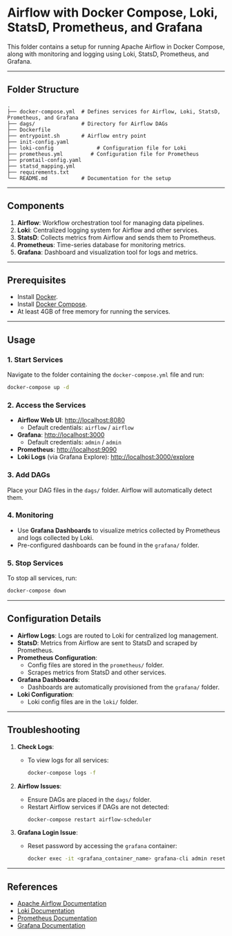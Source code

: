 
# Airflow with Docker Compose, Loki, StatsD, Prometheus, and Grafana

This folder contains a setup for running Apache Airflow in Docker Compose, along with monitoring and logging using Loki, StatsD, Prometheus, and Grafana.

---

## Folder Structure

```
.
├── docker-compose.yml  # Defines services for Airflow, Loki, StatsD, Prometheus, and Grafana
├── dags/               # Directory for Airflow DAGs
├── Dockerfile 
├── entrypoint.sh       # Airflow entry point
├── init-config.yaml         
├── loki-config              # Configuration file for Loki
├── prometheus.yml         # Configuration file for Prometheus
├── promtail-config.yaml
├── statsd_mapping.yml
├── requirements.txt         
└── README.md           # Documentation for the setup
```

---

## Components

1. **Airflow**: Workflow orchestration tool for managing data pipelines.
2. **Loki**: Centralized logging system for Airflow and other services.
3. **StatsD**: Collects metrics from Airflow and sends them to Prometheus.
4. **Prometheus**: Time-series database for monitoring metrics.
5. **Grafana**: Dashboard and visualization tool for logs and metrics.

---

## Prerequisites

- Install [Docker](https://www.docker.com/products/docker-desktop).
- Install [Docker Compose](https://docs.docker.com/compose/install/).
- At least 4GB of free memory for running the services.

---

## Usage

### 1. **Start Services**
Navigate to the folder containing the `docker-compose.yml` file and run:
```bash
docker-compose up -d
```

### 2. **Access the Services**
- **Airflow Web UI**: [http://localhost:8080](http://localhost:8080)
  - Default credentials: `airflow` / `airflow`
- **Grafana**: [http://localhost:3000](http://localhost:3000)
  - Default credentials: `admin` / `admin`
- **Prometheus**: [http://localhost:9090](http://localhost:9090)
- **Loki Logs** (via Grafana Explore): [http://localhost:3000/explore](http://localhost:3000/explore)

### 3. **Add DAGs**
Place your DAG files in the `dags/` folder. Airflow will automatically detect them.

### 4. **Monitoring**
- Use **Grafana Dashboards** to visualize metrics collected by Prometheus and logs collected by Loki.
- Pre-configured dashboards can be found in the `grafana/` folder.

### 5. **Stop Services**
To stop all services, run:
```bash
docker-compose down
```

---

## Configuration Details

- **Airflow Logs**: Logs are routed to Loki for centralized log management.
- **StatsD**: Metrics from Airflow are sent to StatsD and scraped by Prometheus.
- **Prometheus Configuration**:
  - Config files are stored in the `prometheus/` folder.
  - Scrapes metrics from StatsD and other services.
- **Grafana Dashboards**:
  - Dashboards are automatically provisioned from the `grafana/` folder.
- **Loki Configuration**:
  - Loki config files are in the `loki/` folder.

---

## Troubleshooting

1. **Check Logs**:
   - To view logs for all services:
     ```bash
     docker-compose logs -f
     ```

2. **Airflow Issues**:
   - Ensure DAGs are placed in the `dags/` folder.
   - Restart Airflow services if DAGs are not detected:
     ```bash
     docker-compose restart airflow-scheduler
     ```

3. **Grafana Login Issue**:
   - Reset password by accessing the `grafana` container:
     ```bash
     docker exec -it <grafana_container_name> grafana-cli admin reset-admin-password <new_password>
     ```

---

## References

- [Apache Airflow Documentation](https://airflow.apache.org/)
- [Loki Documentation](https://grafana.com/oss/loki/)
- [Prometheus Documentation](https://prometheus.io/docs/)
- [Grafana Documentation](https://grafana.com/docs/)